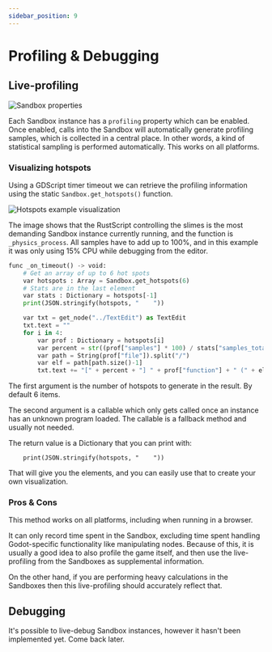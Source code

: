 ```yaml
---
sidebar_position: 9
---
```


# Profiling & Debugging

## Live-profiling

![Sandbox properties](/img/profiling/properties.png)

Each Sandbox instance has a `profiling` property which can be enabled. Once enabled, calls into the Sandbox will automatically generate profiling samples, which is collected in a central place. In other words, a kind of statistical sampling is performed automatically. This works on all platforms.

### Visualizing hotspots

Using a GDScript timer timeout we can retrieve the profiling information using the static `Sandbox.get_hotspots()` function.

![Hotspots example visualization](/img/profiling/hotspots.png)

The image shows that the RustScript controlling the slimes is the most demanding Sandbox instance currently running, and the function is `_physics_process`. All samples have to add up to 100%, and in this example it was only using 15% CPU while debugging from the editor.

```py
func _on_timeout() -> void:
	# Get an array of up to 6 hot spots
	var hotspots : Array = Sandbox.get_hotspots(6)
	# Stats are in the last element
	var stats : Dictionary = hotspots[-1]
	print(JSON.stringify(hotspots, "    "))

	var txt = get_node("../TextEdit") as TextEdit
	txt.text = ""
	for i in 4:
		var prof : Dictionary = hotspots[i]
		var percent = str((prof["samples"] * 100) / stats["samples_total"]) + "%"
		var path = String(prof["file"]).split("/")
		var elf = path[path.size()-1]
		txt.text += "[" + percent + "] " + prof["function"] + " (" + elf + ")\n"
```

The first argument is the number of hotspots to generate in the result. By default 6 items.

The second argument is a callable which only gets called once an instance has an unknown program loaded. The callable is a fallback method and usually not needed.


The return value is a Dictionary that you can print with:

```
	print(JSON.stringify(hotspots, "    "))
```

That will give you the elements, and you can easily use that to create your own visualization.

### Pros & Cons

This method works on all platforms, including when running in a browser.

It can only record time spent in the Sandbox, excluding time spent handling Godot-specific functionality like manipulating nodes. Because of this, it is usually a good idea to also profile the game itself, and then use the live-profiling from the Sandboxes as supplemental information.

On the other hand, if you are performing heavy calculations in the Sandboxes then this live-profiling should accurately reflect that.

## Debugging

It's possible to live-debug Sandbox instances, however it hasn't been implemented yet. Come back later.

